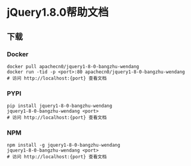 # jQuery1.8.0帮助文档

## 下载

### Docker

```
docker pull apachecn0/jquery1-8-0-bangzhu-wendang
docker run -tid -p <port>:80 apachecn0/jquery1-8-0-bangzhu-wendang
# 访问 http://localhost:{port} 查看文档
```

### PYPI

```
pip install jquery1-8-0-bangzhu-wendang
jquery1-8-0-bangzhu-wendang <port>
# 访问 http://localhost:{port} 查看文档
```

### NPM

```
npm install -g jquery1-8-0-bangzhu-wendang
jquery1-8-0-bangzhu-wendang <port>
# 访问 http://localhost:{port} 查看文档
```